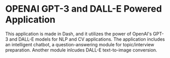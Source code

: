 # OPENAI GPT-3 and DALL-E Powered Application
<p> This application is made in Dash, and it utilizes the power of OpenAI's GPT-3 and DALL-E models for NLP and CV applications. The application includes an intelligent chatbot, a question-answering module for topic/interview preparation. Another module inlcudes DALL-E text-to-image conversion. </p>
